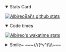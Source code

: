 <details open>
 
<summary>Stats Card</summary>
  
[![AlbireoBai's github stats](https://github-readme-jtf5y3z0d.vercel.app/api?username=AlbireoBai&count_private=true&show_icons=true&theme=graywhite&hide_rank=true&custom_title=AlbireoBai&hide_border=true&cache_seconds=86400)](https://github.com/AlbireoBai)



<details open>
<summary>Code times</summary>

[![Albireo's wakatime stats](https://github-readme-stats.vercel.app/api/wakatime?username=AlbireoBai&layout=compact)](https://github.com/AlbireoBai)

<details> 
<summary>
 Smile~ ~~~///(^v^)\\\~~~
</summary>
<pre>
*.........**.=@@`...............@@@*@^.....=@`@@@.......**]]*......O@\..=@^............
^.........**.=@@^=@^..*`*[[[.**.O@@@@.......\@@\@O..*`.........,[[=@@O..@@^............
O.........*,*o@@O/@@[*........**=@,@@........\@@,@\*`.............=@O@,O@@^............
@..........=o\O@@@@@`....,]/@@@@@O............\[..[[[\@@@@@@@@@]\,@/=@O@\@O............
@O.....@@\..oo=@/@@@@@@@@@@@O]]....................../O@@@@@@@@@@@O]=@@^=@^............
@@\....=@@@`/@@@@@@@@@@@@@@@@@@@`................../@@@@@@@@@@@@@@@@@@@@@@@@@\]........
@@@\....O@@@@@@@@@@@@@@@@@@@@@@@@..................\@OOOOO\O@@@@@@@@@@@@@@@@@@@@@@]...=
@@O@@]/@@@^O@@@@O`,*/@@@@@@@@@@@@`....................=ooo/O@@@@@@@@@@@@@@@@@@@@oO@@@@@
@@OO@@@/O@@@@@@\*,`.....\@@@@@@@@^.............................\@@@@@@@@O*O@@@@@OO\*[[O
\@@O@ooooO@\.@@^.....OO]O@OOO@@O@^.........................@@OO@@@@@@@@@O.=@@@@^=`....\
/@@O@oooO^O@^,O@.....\@OO@O[\@OO@^.........................@@OO@OOOO@OO@^.O@O@@.OO.....
.=@@@^,ooo@@O..\O....,@^.=OOO/.O@..........................O@^.\O..OOOO@`=@/=@O.@^.....
..@@@...`@@/..........=@^...../@^..........................,@^..,[[`.,@OOO`.=@`/O......
..O@@.*.=@@.............O@@@@@/.............................,@\`..../@/.....@@=@^......
@@/@@...=@\...................................................,[\OO/[......=@\@/.......
@\/@^....\@@..............................................................=@@O...=*....
=O@@...*..O@@`.......................O\`.........]O`......................@@@...,*....,
oO@/..**..OO@@@\.......................[[`....[[[........................=@/...,^.....=
o@@...=^.,@OooO@@@O]..................................................../@^.**,o*.....O
@@^..,/..OOoo=OoO@@@@@@\]`........................................,]/@@@@^.**=O`.....=/
</pre>
</details>
